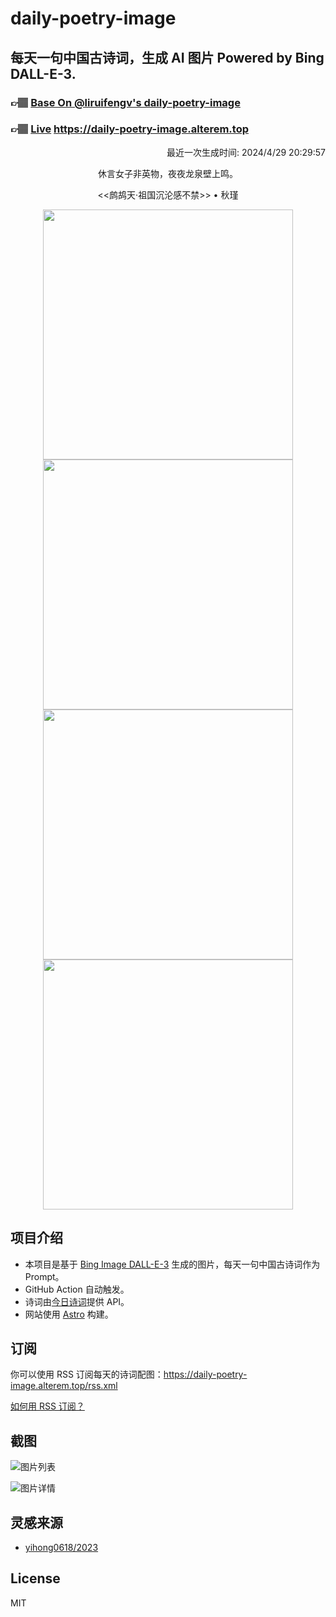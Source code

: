 
# daily-poetry-image

## 每天一句中国古诗词，生成 AI 图片 Powered by Bing DALL-E-3.

### 👉🏽 [Base On @liruifengv's daily-poetry-image](https://github.com/liruifengv/daily-poetry-image)

### 👉🏽 [Live](https://daily-poetry-image.alterem.top/) https://daily-poetry-image.alterem.top

<p align="right">
  最近一次生成时间: 2024/4/29 20:29:57
</p>
<p align="center">
休言女子非英物，夜夜龙泉壁上鸣。
</p>
<p align="center">
<<鹧鸪天·祖国沉沦感不禁>> • 秋瑾
</p>
<p align="center">
<img src="https://tse3.mm.bing.net/th/id/OIG3.ygh3BU8UeLTz.zdQvqIQ" height="400" width="400" />
<img src="https://tse4.mm.bing.net/th/id/OIG3.e4LRB5cI4tuvKW_AfWxy" height="400" width="400" />
<img src="https://tse4.mm.bing.net/th/id/OIG3.rYfz4UnDCRt8Pl6Tu3mM" height="400" width="400" />
<img src="https://tse1.mm.bing.net/th/id/OIG3.NQQxBBRYrl36ADQ8k71a" height="400" width="400" />
</p>

## 项目介绍

-   本项目是基于 [Bing Image DALL-E-3](https://www.bing.com/images/create) 生成的图片，每天一句中国古诗词作为 Prompt。
-   GitHub Action 自动触发。
-   诗词由[今日诗词](https://www.jinrishici.com/)提供 API。
-   网站使用 [Astro](https://astro.build) 构建。

## 订阅

你可以使用 RSS 订阅每天的诗词配图：https://daily-poetry-image.alterem.top/rss.xml

[如何用 RSS 订阅？](https://zhuanlan.zhihu.com/p/55026716)

## 截图

![图片列表](./screenshots/Snipaste_2023-12-28_21-00-26.png)

![图片详情](./screenshots/Snipaste_2023-12-28_21-00-53.png)

## 灵感来源

-   [yihong0618/2023](https://github.com/yihong0618/2023)

## License

MIT
